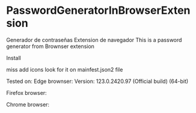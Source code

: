 # PasswordGeneratorInBrowserExtension
Generador de contraseñas Extension de navegador
This is a password generator from Brownser extension

Install


miss add icons look for it on mainfest.json2 file

Tested on:
Edge brownser: 
Version: 123.0.2420.97 (Official build) (64-bit)


Firefox browser:


Chrome browser:
